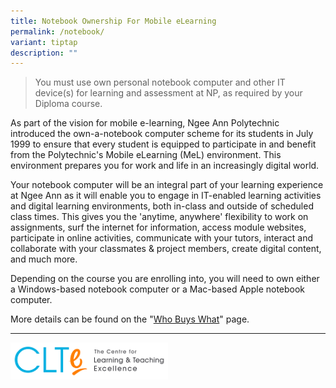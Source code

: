```yaml
---
title: Notebook Ownership For Mobile eLearning
permalink: /notebook/
variant: tiptap
description: ""
---
```

<blockquote>
<p>You must use own personal notebook computer and other IT device(s) for
learning and assessment at NP, as required by your Diploma course.</p>
</blockquote>
<p>As part of the vision for mobile e-learning, Ngee Ann Polytechnic introduced
the own-a-notebook computer scheme for its students in July 1999 to ensure
that every student is equipped to participate in and benefit from the Polytechnic's
Mobile eLearning (MeL) environment. This environment prepares you for work
and life in an increasingly digital world.</p>
<p>Your notebook computer will be an integral part of your learning experience
at Ngee Ann as it will enable you to engage in IT-enabled learning activities
and digital learning environments, both in-class and outside of scheduled
class times. This gives you the 'anytime, anywhere' flexibility to work
on assignments, surf the internet for information, access module websites,
participate in online activities, communicate with your tutors, interact
and collaborate with your classmates &amp; project members, create digital
content, and much more.</p>
<p>Depending on the course you are enrolling into, you will need to own either
a Windows-based notebook computer or a Mac-based Apple notebook computer.</p>
<p>More details can be found on the "<a href="/notebook/whobuyswhat" rel="noopener noreferrer nofollow" target="_blank">Who Buys What</a>" page.</p>
<hr>
<div class="isomer-image-wrapper">
<img style="width: 50%;" height="auto" width="100%" alt="clte logo" src="/images/CLTE_logo.png">
</div>
<p></p>